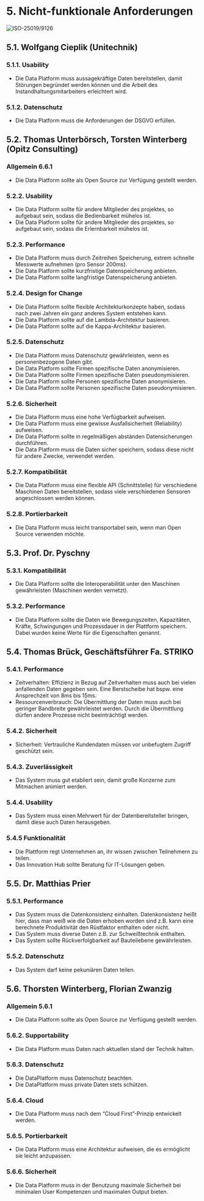 # 5. Nicht-funktionale Anforderungen

![ISO-25019/9126](https://github.com/pschm/am-lastenheft-ss20/blob/master/lastenheft/img/quality_iso-25010-9126.jpg?raw=true) 


## 5.1. Wolfgang Cieplik (Unitechnik)

### 5.1.1. Usability

* Die Data Platform muss aussagekräftige Daten bereitstellen, damit Störungen begründet werden können und die Arbeit des Instandhaltungsmitarbeiters erleichtert wird.

### 5.1.2. Datenschutz

* Die Data Platform muss die Anforderungen der DSGVO erfüllen.

## 5.2. Thomas Unterbörsch, Torsten Winterberg (Opitz Consulting)

### Allgemein 6.6.1
* Die Data Platform sollte als Open Source zur Verfügung gestellt werden.

### 5.2.2. Usability

* Die Data Platform sollte für andere Mitglieder des projektes, so aufgebaut sein, sodass die Bedienbarkeit mühelos ist.
* Die Data Platform sollte für andere Mitglieder des projektes, so aufgebaut sein, sodass die Erlernbarkeit mühelos ist.

### 5.2.3. Performance

* Die Data Platform muss durch Zeitreihen Speicherung, extrem schnelle Messwerte aufnehmen (pro Sensor 200ms).
* Die Data Platform sollte kurzfristige Datenspeicherung anbieten.
* Die Data Platform sollte langfristige Datenspeicherung anbieten.

### 5.2.4. Design for Change
* Die Data Platform sollte flexible Architekturkonzepte haben, sodass nach zwei Jahren ein ganz anderes System entstehen kann.
* Die Data Platform sollte auf die Lambda-Architektur basieren.
* Die Data Platform sollte auf die Kappa-Architektur basieren.

### 5.2.5. Datenschutz
* Die Data Platform muss Datenschutz gewährleisten, wenn es personenbezogene Daten gibt.
* Die Data Platform sollte Firmen spezifische Daten anonymisieren.
* Die Data Platform sollte Firmen spezifische Daten pseudonymisieren.
* Die Data Platform sollte Personen spezifische Daten anonymisieren.
* Die Data Platform sollte Personen spezifische Daten pseudonymisieren.

### 5.2.6. Sicherheit
* Die Data Platform muss eine hohe Verfügbarkeit aufweisen.
* Die Data Platform muss eine gewisse Ausfallsicherheit (Reliability) aufweisen.
* Die Data Platform sollte in regelmäßigen abständen Datensicherungen durchführen.
* Die Data Platform muss die Daten sicher speichern, sodass diese nicht für andere Zwecke, verwendet werden.

### 5.2.7. Kompatibilität 
* Die Data Platform muss eine flexible API (Schnittstelle) für verschiedene Maschinen Daten bereitstellen, sodass viele verschiedenen Sensoren angeschlossen werden können.

### 5.2.8. Portierbarkeit
* Die Data Platform muss leicht transportabel sein, wenn man Open Source verwenden möchte.

## 5.3. Prof. Dr. Pyschny

### 5.3.1. Kompatibilität

* Die Data Platform sollte die Interoperabilität unter den Maschinen gewährleisten (Maschinen werden vernetzt).

### 5.3.2. Performance
* Die Data Platform sollte die Daten wie Bewegungszeiten, Kapazitäten, Kräfte, Schwingungen und Prozessdauer in der Plattform speichern. Dabei wurden keine Werte für die Eigenschaften genannt.

## 5.4. Thomas Brück, Geschäftsführer Fa. STRIKO

### 5.4.1. Performance 
* Zeitverhalten: Effizienz in Bezug auf Zeitverhalten muss auch bei vielen anfallenden Daten gegeben sein. Eine Berstscheibe hat bspw. eine Ansprechzeit von 8ms bis 15ms. 
* Ressourcenverbrauch: Die Übermittlung der Daten muss auch bei geringer Bandbreite gewährleistet werden. Durch die Übermittlung dürfen andere Prozesse nicht beeinträchtigt werden.

### 5.4.2. Sicherheit
* Sicherheit: Vertrauliche Kundendaten müssen vor unbefugtem Zugriff geschützt sein.

### 5.4.3. Zuverlässigkeit 
* Das System muss gut etabliert sein, damit große Konzerne zum Mitmachen animiert werden.

### 5.4.4. Usability
* Das System muss einen Mehrwert für der Datenbereitsteller bringen, damit diese auch Daten herausgeben.

### 5.4.5 Funktionalität 
* Die Plattform regt Unternehmen an, ihr wissen zwischen Teilnehmern zu teilen.
* Das Innovation Hub sollte Beratung für IT-Lösungen geben.

## 5.5. Dr. Matthias Prier

### 5.5.1. Performance
* Das System muss die Datenkonsistenz einhalten. Datenkonsistenz heißt hier, dass man weiß wie die Daten erhoben worden sind z.B. kann eine berechnete Produktivität den Rüstfaktor enthalten oder nicht.
* Das System muss diverse Daten z.B. zur Schweißtechnik enthalten.
* Das System sollte Rückverfolgbarkeit auf Bauteilebene gewährleisten. 

### 5.5.2. Datenschutz
* Das System darf keine pekuniären Daten teilen.

## 5.6. Thorsten Winterberg, Florian Zwanzig

### Allgemein 5.6.1
* Die Data Platform sollte als Open Source zur Verfügung gestellt werden.

### 5.6.2. Supportability
* Die Data Platform muss Daten nach aktuellen stand der Technik halten.

### 5.6.3. Datenschutz
* Die DataPlatform muss Datenschutz beachten.
* Die DataPlatform muss private Daten stets schützen.

### 5.6.4. Cloud
* Die Data Platform muss nach dem “Cloud First”-Prinzip entwickelt werden.

### 5.6.5. Portierbarkeit 
* Die Data Platform muss eine Architektur aufweisen, die es ermöglicht sie leicht anzupassen.

### 5.6.6. Sicherheit
* Die Data Platform muss in der Benutzung maximale Sicherheit bei minimalen User Kompetenzen und maximalen Output bieten.

